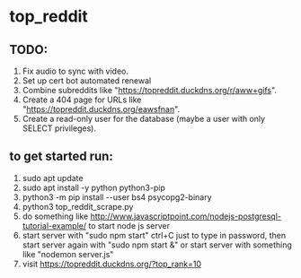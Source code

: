 # top_reddit

## TODO:
1. Fix audio to sync with video.
2. Set up cert bot automated renewal
3. Combine subreddits like "https://topreddit.duckdns.org/r/aww+gifs".
4. Create a 404 page for URLs like "https://topreddit.duckdns.org/eawsfnan".
5. Create a read-only user for the database (maybe a user with only SELECT privileges).

## to get started run:
1. sudo apt update
2. sudo apt install -y python python3-pip
3. python3 -m pip install --user bs4 psycopg2-binary
4. python3 top_reddit_scrape.py
5. do something like http://www.javascriptpoint.com/nodejs-postgresql-tutorial-example/ to start node js server
6. start server with "sudo npm start" ctrl+C just to type in password, then start server again with "sudo npm start &" or start server with something like "nodemon server.js"
7. visit https://topreddit.duckdns.org/?top_rank=10
